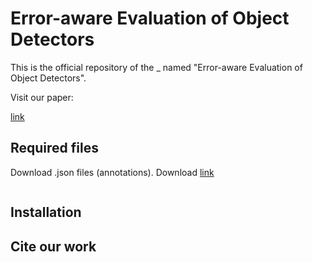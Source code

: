 # Error-aware Evaluation of Object Detectors

This is the official repository of the _ named "Error-aware Evaluation of Object Detectors".

Visit our paper:

[link]()

## Required files

Download .json files (annotations). Download [link](https://drive.google.com/drive/folders/1TA9ckrUyOQoYTUSal2k8nQ8xn8PX-z-n?usp=sharing)

```

```


## Installation

## Cite our work
